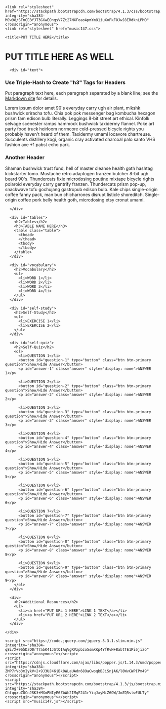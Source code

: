 <!doctype html>
<html lang="en">
  <head>
    <meta charset="utf-8">
    <meta name="viewport" content="width=device-width, initial-scale=1, shrink-to-fit=no">

    <link rel="stylesheet" href="https://stackpath.bootstrapcdn.com/bootstrap/4.1.3/css/bootstrap.min.css" integrity="sha384-MCw98/SFnGE8fJT3GXwEOngsV7Zt27NXFoaoApmYm81iuXoPkFOJwJ8ERdknLPMO" crossorigin="anonymous">
	<link rel="stylesheet" href="music147.css">

    <title>PUT TITLE HERE</title>
  </head>
  <body>
    <div class="container">
      <h1>PUT TITLE HERE AS WELL</h1>

      <div id="text">

### Use Triple-Hash to Create "h3" Tags for Headers

Put paragraph text here, each paragraph separated by a blank line; see the
[Markdown site](https://daringfireball.net/projects/markdown/syntax) for
details.

Lorem ipsum dolor amet 90's everyday carry ugh air plant, mlkshk bushwick
sriracha tofu. Chia pok pok messenger bag kombucha hexagon prism fam edison
bulb literally. Leggings 8-bit street art ethical. Kinfolk selvage scenester
ramps hammock bushwick taxidermy flannel. Poke art party food truck heirloom
normcore cold-pressed bicycle rights you probably haven't heard of them.
Taxidermy umami locavore chartreuse. Succulents distillery kogi, organic cray
activated charcoal palo santo VHS fashion axe +1 pabst echo park.

### Another Header

Shaman bushwick trust fund, hell of master cleanse health goth hashtag
kickstarter lomo. Mustache retro adaptogen franzen butcher 8-bit ugh beard
90's. Thundercats fixie microdosing poutine mixtape bicycle rights polaroid
everyday carry gentrify franzen. Thundercats prism pop-up, snackwave tofu
gochujang gastropub edison bulb. Kale chips single-origin coffee fanny pack,
man bun chicharrones disrupt listicle shoreditch. Single-origin coffee pork
belly health goth, microdosing etsy cronut umami.

      </div>

      <div id="tables">
        <h2>Tables</h2>
        <h3>TABLE NAME HERE</h3>
        <table class="table">
          <thead>
          </thead>
          <tbody>
          </tbody>
        </table>
      </div>

      <div id="vocabulary">
        <h2>Vocabulary</h2>
        <ul>
          <li>WORD 1</li>
          <li>WORD 2</li>
          <li>WORD 3</li>
          <li>WORD 4</li>
        </ul>
      </div>

      <div id="self-study">
        <h2>Self-Study</h2>
        <ul>
          <li>EXERCISE 1</li>
          <li>EXERCISE 2</li>
        </ul>
      </div>

      <div id="self-quiz">
        <h2>Self-Quiz</h2>
        <ol>
          <li>QUESTION 1</li>
          <button id="question-1" type="button" class="btn btn-primary question">Show/Hide Answer</button>
          <p id="answer-1" class="answer" style="display: none">ANSWER 1</p>

          <li>QUESTION 2</li>
          <button id="question-2" type="button" class="btn btn-primary question">Show/Hide Answer</button>
          <p id="answer-2" class="answer" style="display: none">ANSWER 2</p>

          <li>QUESTION 3</li>
          <button id="question-3" type="button" class="btn btn-primary question">Show/Hide Answer</button>
          <p id="answer-3" class="answer" style="display: none">ANSWER 3</p>

          <li>QUESTION 4</li>
          <button id="question-4" type="button" class="btn btn-primary question">Show/Hide Answer</button>
          <p id="answer-4" class="answer" style="display: none">ANSWER 4</p>

          <li>QUESTION 5</li>
          <button id="question-5" type="button" class="btn btn-primary question">Show/Hide Answer</button>
          <p id="answer-5" class="answer" style="display: none">ANSWER 5</p>

          <li>QUESTION 6</li>
          <button id="question-6" type="button" class="btn btn-primary question">Show/Hide Answer</button>
          <p id="answer-6" class="answer" style="display: none">ANSWER 6</p>

          <li>QUESTION 7</li>
          <button id="question-7" type="button" class="btn btn-primary question">Show/Hide Answer</button>
          <p id="answer-7" class="answer" style="display: none">ANSWER 7</p>

          <li>QUESTION 8</li>
          <button id="question-8" type="button" class="btn btn-primary question">Show/Hide Answer</button>
          <p id="answer-8" class="answer" style="display: none">ANSWER 8</p>

          <li>QUESTION 9</li>
          <button id="question-9" type="button" class="btn btn-primary question">Show/Hide Answer</button>
          <p id="answer-9" class="answer" style="display: none">ANSWER 9</p>
        </ol>
      </div>

      <div>
        <h2>Additional Resources</h2>
        <ul>
          <li><a href="PUT URL 1 HERE">LINK 1 TEXT</a></li>
          <li><a href="PUT URL 2 HERE">LINK 2 TEXT</a></li>
        </ul>
      </div>

    </div>

    <script src="https://code.jquery.com/jquery-3.3.1.slim.min.js" integrity="sha384-q8i/X+965DzO0rT7abK41JStQIAqVgRVzpbzo5smXKp4YfRvH+8abtTE1Pi6jizo" crossorigin="anonymous"></script>
    <script src="https://cdnjs.cloudflare.com/ajax/libs/popper.js/1.14.3/umd/popper.min.js" integrity="sha384-ZMP7rVo3mIykV+2+9J3UJ46jBk0WLaUAdn689aCwoqbBJiSnjAK/l8WvCWPIPm49" crossorigin="anonymous"></script>
    <script src="https://stackpath.bootstrapcdn.com/bootstrap/4.1.3/js/bootstrap.min.js" integrity="sha384-ChfqqxuZUCnJSK3+MXmPNIyE6ZbWh2IMqE241rYiqJxyMiZ6OW/JmZQ5stwEULTy" crossorigin="anonymous"></script>
    <script src="music147.js"></script>
  </body>
</html>
